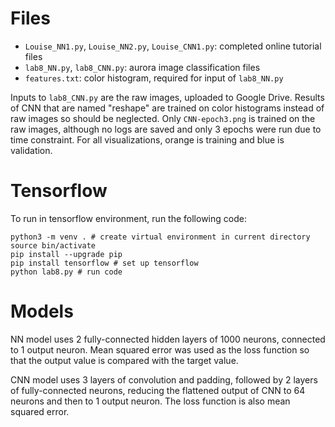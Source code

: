 
# Files
- `Louise_NN1.py`, `Louise_NN2.py`, `Louise_CNN1.py`: completed online tutorial files
- `lab8_NN.py`, `lab8_CNN.py`: aurora image classification files
- `features.txt`: color histogram, required for input of `lab8_NN.py`

Inputs to `lab8_CNN.py` are the raw images, uploaded to Google Drive. Results of CNN that are named "reshape" are trained on color histograms instead of raw images so should be neglected. Only `CNN-epoch3.png` is trained on the raw images, although no logs are saved and only 3 epochs were run due to time constraint. For all visualizations, orange is training and blue is validation.

# Tensorflow

To run in tensorflow environment, run the following code: 

```
python3 -m venv . # create virtual environment in current directory
source bin/activate
pip install --upgrade pip
pip install tensorflow # set up tensorflow
python lab8.py # run code
```

# Models

NN model uses 2 fully-connected hidden layers of 1000 neurons, connected to 1 output neuron. Mean squared error was used as the loss function so that the output value is compared with the target value.

CNN model uses 3 layers of convolution and padding, followed by 2 layers of fully-connected neurons, reducing the flattened output of CNN to 64 neurons and then to 1 output neuron. The loss function is also mean squared error. 
